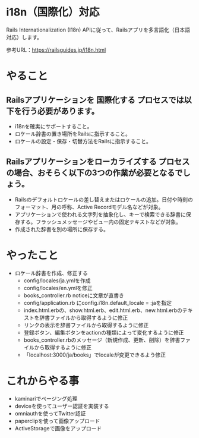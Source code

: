 # i18n（国際化）対応

Rails Internationalization (I18n) APIに従って、Railsアプリを多言語化（日本語対応）します。

参考URL：https://railsguides.jp/i18n.html

# やること

## Railsアプリケーションを 国際化する プロセスでは以下を行う必要があります。
- i18nを確実にサポートすること。
- ロケール辞書の置き場所をRailsに指示すること。
- ロケールの設定・保存・切替方法をRailsに指示すること。

## Railsアプリケーションをローカライズする プロセスの場合、おそらく以下の3つの作業が必要となるでしょう。

- Railsのデフォルトロケールの差し替えまたはロケールの追加。日付や時刻のフォーマット、月の呼称、Active Recordモデル名などが対象。
- アプリケーションで使われる文字列を抽象化し、キーで検索できる辞書に保存する。フラッシュメッセージやビュー内の固定テキストなどが対象。
- 作成された辞書を別の場所に保存する。

# やったこと
- ロケール辞書を作成、修正する
  - config/locales/ja.ymlを作成
  - config/locales/en.ymlを修正
  - books_controller.rb noticeに文章が直書き
  - config/application.rb にconfig.i18n.default_locale = :jaを指定
  - index.html.erbの、show.html.erb、edit.html.erb、new.html.erbのテキストを辞書ファイルから取得するように修正
  - リンクの表示を辞書ファイルから取得するように修正
  - 登録ボタン、編集ボタンをactionの種類によって変化するように修正
  - books_controller.rbのメッセージ（新規作成、更新、削除）を辞書ファイルから取得するように修正
  - 「localhost:3000/ja/books」でlocaleが変更できるよう修正

# これからやる事
- kaminariでページング処理
- deviceを使ってユーザー認証を実装する
- omniauthを使ってTwitter認証
- paperclipを使って画像アップロード
- ActiveStorageで画像をアップロード
